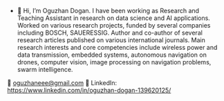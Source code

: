 - 👋 Hi, I’m Oguzhan Dogan. I have been working as Research and Teaching Assistant in research on data science and AI
applications. Worked on various research projects, funded by several companies including BOSCH,
SAUERESSIG. Author and co-author of several research articles published on various international
journals.
Main research interests and core competencies include wireless power and data transmission, embedded
systems, autonomous navigation on drones, computer vision, image processing on navigation problems,
swarm intelligence.

📧 oguzhaneee@gmail.com
💼 LinkedIn: https://www.linkedin.com/in/oguzhan-dogan-139620125/



<!---
root27/root27 is a ✨ special ✨ repository because its `README.md` (this file) appears on your GitHub profile.
You can click the Preview link to take a look at your changes.
--->
